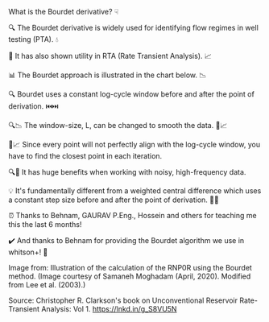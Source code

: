 What is the Bourdet derivative? ☟

🔍 The Bourdet derivative is widely used for identifying flow regimes in well testing (PTA). 💧

🔄 It has also shown utility in RTA (Rate Transient Analysis). 📈

📊 The Bourdet approach is illustrated in the chart below. 📉

🔍 Bourdet uses a constant log-cycle window before and after the point of derivation. ⏮️⏭️

🔍📉 The window-size, L, can be changed to smooth the data. 🌊📈

🌊📈 Since every point will not perfectly align with the log-cycle window, you have to find the closest point in each iteration.

🔍📏 It has huge benefits when working with noisy, high-frequency data.

💡 It's fundamentally different from a weighted central difference which uses a constant step size before and after the point of derivation. 🔀📏

⏰ Thanks to Behnam, GAURAV P.Eng., Hossein and others for teaching me this the last 6 months!

✔️ And thanks to Behnam for providing the Bourdet algorithm we use in whitson+! 👏

Image from: Illustration of the calculation of the RNP0R using the Bourdet method. (Image
courtesy of Samaneh Moghadam (April, 2020). Modified from Lee et al. (2003).)

Source: Christopher R. Clarkson's book on Unconventional Reservoir Rate-Transient Analysis: Vol 1. https://lnkd.in/g_S8VU5N
